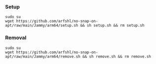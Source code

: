 ### Setup
    sudo su
    wget https://github.com/arfshl/no-snap-on-apt/raw/main/Jammy/arm64/setup.sh && sh setup.sh && rm setup.sh
### Removal
    sudo su
    wget https://github.com/arfshl/no-snap-on-apt/raw/main/Jammy/arm64/remove.sh && sh remove.sh && rm remove.sh

